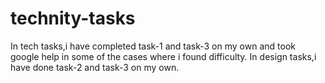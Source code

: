 # technity-tasks
In tech tasks,i have completed task-1  and task-3 on my own and took google help in some of the cases where i found difficulty.
In design tasks,i have  done task-2 and task-3 on my own.
